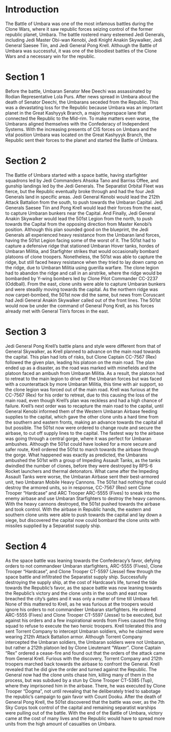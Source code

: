 # Introduction

The Battle of Umbara was one of the most infamous battles during the Clone Wars, where it saw republic forces seizing control of the former republic planet, Umbara.
The battle rostered many esteemed Jedi Generals, including Jedi Master Obi-wan Kenobi, Jedi Knight Anakin Skywalker, Jedi General Saesee Tiin, and Jedi General Pong Krell.
Although the Battle of Umbara was successful, it was one of the bloodiest battles of the Clone Wars and a necessary win for the republic.

# Section 1

Before the battle, Umbaran Senator Mee Deechi was assassinated by Rodian Representative Lola Purs.
After news spread in Umbara about the death of Senator Deechi, the Umbarans seceded from the Republic.
This was a devastating loss for the Republic because Umbara was an important planet in the Great Kashyyyk Branch, a major hyperspace lane that connected the Republic to the Mid-rim.
To make matters even worse, the Umbarans aligned themselves with the Confederacy of Independent Systems.
With the increasing presents of CIS forces on Umbara and the vital position Umbara was located on the Great Kashyyyk Branch, the Republic sent their forces to the planet and started the Battle of Umbara.

# Section 2

The Battle of Umbara started with a space battle, having starfighter squadrons led by Jedi Commanders Ahsoka Tano and Barriss Offee, and gunship landings led by the Jedi Generals.
The Separatist Orbital Fleet was fierce, but the Republic eventually broke through and had the four Jedi Generals land in specific areas.
Jedi General Kenobi would lead the 212th Attack Battalion from the south, to push towards the Umbaran Capital.
Jedi Generals Saesee Tiin and Pong Krell would lead their forces from the east, to capture Umbaran bunkers near the Capital.
And Finally, Jedi General Anakin Skywalker would lead the 501st Legion from the north, to push towards the Capital from the opposing direction from Master Kenobi’s position.
Although this plan sounded good on the blueprint, the Jedi Generals all experienced heavy resistance from the Umbaran land forces, having the 501st Legion facing some of the worst of it.
The 501st had to capture a defensive ridge that stationed Umbaran Hover tanks, hordes of Umbaran Militia, and Starfighter strikes that would occasionally bombard platoons of clone troopers.
Nonetheless, the 501st was able to capture the ridge, but still faced heavy resistance when they tried to lay down camp on the ridge, due to Umbaran Militia using guerilla warfare.
The clone legion had to abandon the ridge and call in an airstrike, where the ridge would be bombarded by Y-wing bombers led by Clone Pilot Commander CC-2237 (Oddball).
From the east, clone units were able to capture Umbaran bunkers and were steadily moving towards the capital.
As the northern ridge was now carpet-bombed, the 501st now did the same, but news from Coruscant had Jedi General Anakin Skywalker called out of the front lines.
The 501st would now be under the command of General Pong Krell, as his forces already met with General Tiin’s forces in the east.

# Section 3

Jedi General Pong Krell’s battle plans and style were different from that of General Skywalker, as Krell planned to advance on the main road towards the capital.
This plan had lots of risks, but Clone Captain CC-7567 (Rex) followed the given plan, leading his platoon on the main road.
The plan ended up as a disaster, as the road was marked with minefields and the platoon faced an ambush from Umbaran Militia.
As a result, the platoon had to retreat to the main legion to drive off the Umbaran forces but was faced with a counterattack by more Umbaran Militia, this time with air support, so the clone legion was forced out of the main road.
Krell was furious at the CC-7567 (Rex) for his order to retreat, due to this causing the loss of the main road, even though Krell’s plan was reckless and had a high chance of failure.
Krell’s next order was to recapture the main road to the capital, until General Kenobi informed them of the Western Umbaran Airbase feeding supplies to the capital, which gave the other clone units a hard time from the southern and eastern fronts, making an advance towards the capital all but possible.
The 501st now were ordered to change route and secure the airbase, to cut off supply lines to the capital.
The fastest way to the airbase was going through a central gorge, where it was perfect for Umbaran ambushes.
Although the 501st could have looked for a more secure and safer route, Krell ordered the 501st to march towards the airbase through the gorge.
What happened was exactly as predicted, the Umbarans ambushed the 501st with a group of Impeding Assault Tanks, as the tanks dwindled the number of clones, before they were destroyed by RPS-6 Rocket launchers and thermal detonators.
What came after the Impeding Assault Tanks were worse, the Umbaran Airbase sent their best-armored unit, two Umbaran Mobile Heavy Cannons.
The 501st had nothing that could destroy the armored units, so in response, CC-7567 (Rex) sent Clone Trooper “Hardcase” and ARC Trooper ARC-5555 (Fives) to sneak into the enemy airbase and use Umbaran Starfighters to destroy the heavy cannons.
With the heavy cannons destroyed, the 501st pushed towards the airbase and took control.
With the airbase in Republic hands, the eastern and southern clone units were able to push towards the capital and lay down a siege, but discovered the capital now could bombard the clone units with missiles supplied by a Separatist supply ship.

# Section 4

As the space battle was leaning towards the Confederacy’s favor, defying orders to not commandeer Umbaran starfighters, ARC-5555 (Fives), Clone Trooper “Hardcase”, and Clone Trooper CT-5597 (Jesse) flew through the space battle and infiltrated the Separatist supply ship.
Successfully destroying the supply ship, at the cost of Hardcase’s life, turned the tide towards the Republic’s favor, as the space battle was now leaning towards the Republic’s victory and the clone units in the south and east now breached the city’s gates and it was only a matter of time till Umbara fell.
None of this mattered to Krell, as he was furious at the troopers would ignore his orders to not commandeer Umbaran starfighters.
He ordered ARC-5555 (Fives) and Clone Trooper CT-5597 (Jesse) to be executed, but against his orders and a few inspirational words from Fives caused the firing squad to refuse to execute the two heroic troopers.
Krell tolerated this and sent Torrent Company to intercept Umbaran soldiers, who he claimed were wearing 212th Attack Battalion armor.
Although Torrent Company intercepted the Umbaran soldiers, the Umbaran soldiers were not Umbaran, but rather a 212th platoon led by Clone Lieutenant “Waxer”.
Clone Captain “Rex” ordered a cease-fire and found out that the orders of the attack came from General Krell.
Furious with the discovery, Torrent Company and 212th troopers marched back towards the airbase to confront the General.
Krell revealed that he did give the order and turned against the Republic.
The General now had the clone units chase him, killing many of them in the process, but was subdued by a stun by Clone Trooper CT-5385 (Tup), where they imprisoned him in the airbase.
There, he was executed by Clone Trooper “Dogma”, not until revealing that he deliberately tried to sabotage the republic’s campaign to gain favor with Count Dooku.
After the death of General Pong Krell, the 501st discovered that the battle was over, as the 7th Sky Corps took control of the capital and remaining separatist warships were pulling out of the battle.
With the end of the Battle of Umbara, victory came at the cost of many lives and the Republic would have to spread more units from the high amount of casualties on Umbara.

